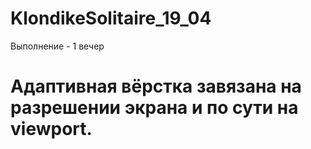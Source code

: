 # KlondikeSolitaire_19_04
Выполнение - 1 вечер
# Адаптивная вёрстка завязана на разрешении экрана и по сути на viewport.
